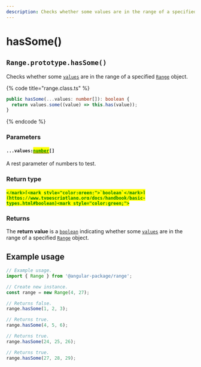 ```yaml
---
description: Checks whether some values are in the range of a specified `Range` object
---
```


# hasSome()

## `Range.prototype.hasSome()`

Checks whether some [`values`](hassome.md#...values-number) are in the range of a specified [`Range`](broken-reference) object.

{% code title="range.class.ts" %}
```typescript
public hasSome(...values: number[]): boolean {
  return values.some((value) => this.has(value));
}
```
{% endcode %}

### Parameters

#### `...values:`[<mark style="color:green;">`number`</mark>](https://www.typescriptlang.org/docs/handbook/basic-types.html#number)`[]`

A rest parameter of numbers to test.

### Return type

#### <mark style="color:green;">``</mark>[<mark style="color:green;">`boolean`</mark>](https://www.typescriptlang.org/docs/handbook/basic-types.html#boolean)<mark style="color:green;">``</mark>

### Returns

The **return value** is a [`boolean`](https://developer.mozilla.org/en-US/docs/Web/JavaScript/Reference/Global\_Objects/Boolean) indicating whether some [`values`](hassome.md#...values-number) are in the range of a specified [`Range`](broken-reference) object.

## Example usage

```typescript
// Example usage.
import { Range } from '@angular-package/range';

// Create new instance.
const range = new Range(4, 27);

// Returns false.
range.hasSome(1, 2, 3);

// Returns true.
range.hasSome(4, 5, 6);

// Returns true.
range.hasSome(24, 25, 26);

// Returns true.
range.hasSome(27, 28, 29);
```
